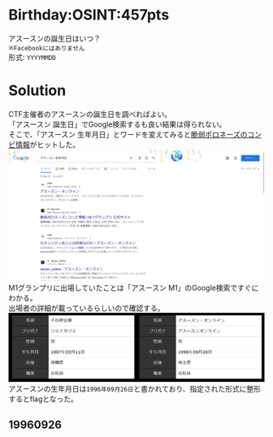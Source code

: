 # Birthday:OSINT:457pts
アスースンの誕生日はいつ？  
`※Facebookにはありません`  
形式: `YYYYMMDD`  

# Solution
CTF主催者のアスースンの誕生日を調べればよい。  
「アスースン 誕生日」でGoogle検索するも良い結果は得られない。  
そこで、「アスースン 生年月日」とワードを変えてみると[脆弱ポロネーズのコンビ情報](https://www.m-1gp.com/combi/22332.html)がヒットした。  
![googles.png](images/googles.png)  
M1グランプリに出場していたことは「アスースン M1」のGoogle検索ですぐにわかる。  
出場者の詳細が載っているらしいので確認する。  
![m1.png](images/m1.png)  
アスースンの生年月日は`1996年09月26日`と書かれており、指定された形式に整形するとflagとなった。  

## 19960926